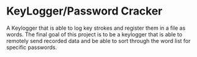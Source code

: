 # KeyLogger/Password Cracker
A Keylogger that is able to log key strokes and register them in a file as words. The final goal of this project is to be a keylogger that is able to remotely send recorded data and be able to sort through the word list for specific passwords.


